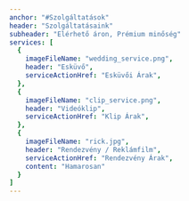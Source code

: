 ```yaml
---
anchor: "#Szolgáltatások"
header: "Szolgáltatásaink"
subheader: "Elérhető áron, Prémium minőség"
services: [
  {
    imageFileName: "wedding_service.png",
    header: "Esküvő",
    serviceActionHref: "Esküvői Árak",
  },
  {
    imageFileName: "clip_service.png",
    header: "Videóklip",
    serviceActionHref: "Klip Árak",
  },
  {
    imageFileName: "rick.jpg",
    header: "Rendezvény / Reklámfilm",
    serviceActionHref: "Rendezvény Árak",
    content: "Hamarosan"
  }
]
---
```

